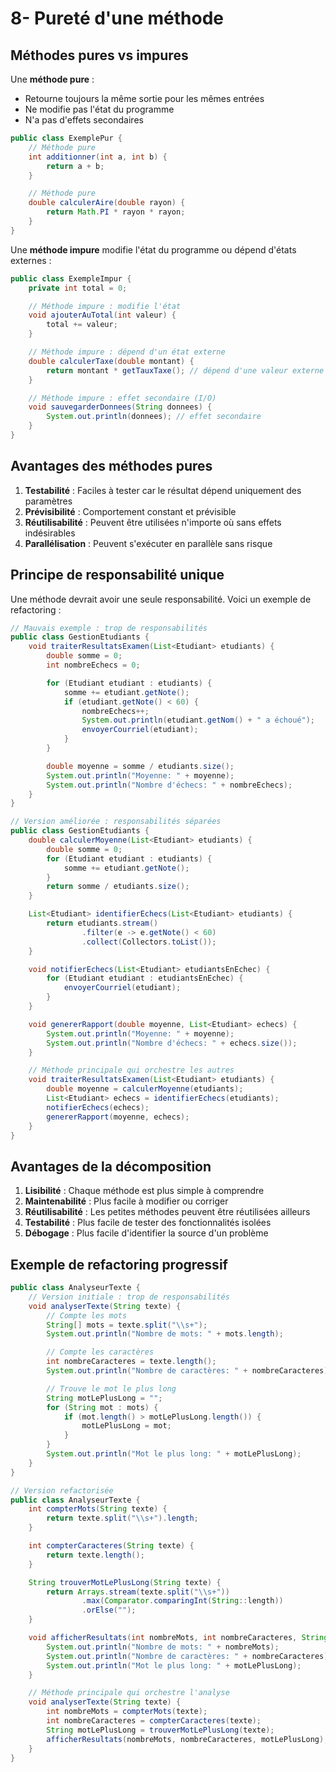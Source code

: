 # 8- Pureté d'une méthode

## Méthodes pures vs impures

Une **méthode pure** :

- Retourne toujours la même sortie pour les mêmes entrées
- Ne modifie pas l'état du programme
- N'a pas d'effets secondaires

```java
public class ExemplePur {
    // Méthode pure
    int additionner(int a, int b) {
        return a + b;
    }

    // Méthode pure
    double calculerAire(double rayon) {
        return Math.PI * rayon * rayon;
    }
}
```

Une **méthode impure** modifie l'état du programme ou dépend d'états externes :

```java
public class ExempleImpur {
    private int total = 0;

    // Méthode impure : modifie l'état
    void ajouterAuTotal(int valeur) {
        total += valeur;
    }

    // Méthode impure : dépend d'un état externe
    double calculerTaxe(double montant) {
        return montant * getTauxTaxe(); // dépend d'une valeur externe
    }

    // Méthode impure : effet secondaire (I/O)
    void sauvegarderDonnees(String donnees) {
        System.out.println(donnees); // effet secondaire
    }
}
```

## Avantages des méthodes pures

1. **Testabilité** : Faciles à tester car le résultat dépend uniquement des paramètres
2. **Prévisibilité** : Comportement constant et prévisible
3. **Réutilisabilité** : Peuvent être utilisées n'importe où sans effets indésirables
4. **Parallélisation** : Peuvent s'exécuter en parallèle sans risque

## Principe de responsabilité unique

Une méthode devrait avoir une seule responsabilité. Voici un exemple de refactoring :

```java
// Mauvais exemple : trop de responsabilités
public class GestionEtudiants {
    void traiterResultatsExamen(List<Etudiant> etudiants) {
        double somme = 0;
        int nombreEchecs = 0;

        for (Etudiant etudiant : etudiants) {
            somme += etudiant.getNote();
            if (etudiant.getNote() < 60) {
                nombreEchecs++;
                System.out.println(etudiant.getNom() + " a échoué");
                envoyerCourriel(etudiant);
            }
        }

        double moyenne = somme / etudiants.size();
        System.out.println("Moyenne: " + moyenne);
        System.out.println("Nombre d'échecs: " + nombreEchecs);
    }
}

// Version améliorée : responsabilités séparées
public class GestionEtudiants {
    double calculerMoyenne(List<Etudiant> etudiants) {
        double somme = 0;
        for (Etudiant etudiant : etudiants) {
            somme += etudiant.getNote();
        }
        return somme / etudiants.size();
    }

    List<Etudiant> identifierEchecs(List<Etudiant> etudiants) {
        return etudiants.stream()
                .filter(e -> e.getNote() < 60)
                .collect(Collectors.toList());
    }

    void notifierEchecs(List<Etudiant> etudiantsEnEchec) {
        for (Etudiant etudiant : etudiantsEnEchec) {
            envoyerCourriel(etudiant);
        }
    }

    void genererRapport(double moyenne, List<Etudiant> echecs) {
        System.out.println("Moyenne: " + moyenne);
        System.out.println("Nombre d'échecs: " + echecs.size());
    }

    // Méthode principale qui orchestre les autres
    void traiterResultatsExamen(List<Etudiant> etudiants) {
        double moyenne = calculerMoyenne(etudiants);
        List<Etudiant> echecs = identifierEchecs(etudiants);
        notifierEchecs(echecs);
        genererRapport(moyenne, echecs);
    }
}
```

## Avantages de la décomposition

1. **Lisibilité** : Chaque méthode est plus simple à comprendre
2. **Maintenabilité** : Plus facile à modifier ou corriger
3. **Réutilisabilité** : Les petites méthodes peuvent être réutilisées ailleurs
4. **Testabilité** : Plus facile de tester des fonctionnalités isolées
5. **Débogage** : Plus facile d'identifier la source d'un problème

## Exemple de refactoring progressif

```java
public class AnalyseurTexte {
    // Version initiale : trop de responsabilités
    void analyserTexte(String texte) {
        // Compte les mots
        String[] mots = texte.split("\\s+");
        System.out.println("Nombre de mots: " + mots.length);

        // Compte les caractères
        int nombreCaracteres = texte.length();
        System.out.println("Nombre de caractères: " + nombreCaracteres);

        // Trouve le mot le plus long
        String motLePlusLong = "";
        for (String mot : mots) {
            if (mot.length() > motLePlusLong.length()) {
                motLePlusLong = mot;
            }
        }
        System.out.println("Mot le plus long: " + motLePlusLong);
    }
}

// Version refactorisée
public class AnalyseurTexte {
    int compterMots(String texte) {
        return texte.split("\\s+").length;
    }

    int compterCaracteres(String texte) {
        return texte.length();
    }

    String trouverMotLePlusLong(String texte) {
        return Arrays.stream(texte.split("\\s+"))
                .max(Comparator.comparingInt(String::length))
                .orElse("");
    }

    void afficherResultats(int nombreMots, int nombreCaracteres, String motLePlusLong) {
        System.out.println("Nombre de mots: " + nombreMots);
        System.out.println("Nombre de caractères: " + nombreCaracteres);
        System.out.println("Mot le plus long: " + motLePlusLong);
    }

    // Méthode principale qui orchestre l'analyse
    void analyserTexte(String texte) {
        int nombreMots = compterMots(texte);
        int nombreCaracteres = compterCaracteres(texte);
        String motLePlusLong = trouverMotLePlusLong(texte);
        afficherResultats(nombreMots, nombreCaracteres, motLePlusLong);
    }
}
```